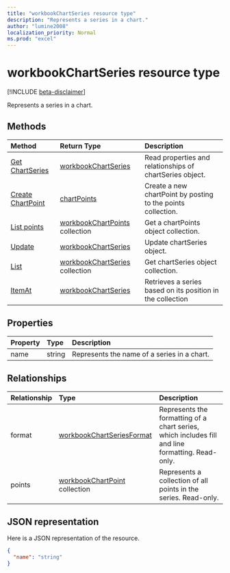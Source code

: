 ```yaml
---
title: "workbookChartSeries resource type"
description: "Represents a series in a chart."
author: "lumine2008"
localization_priority: Normal
ms.prod: "excel"
---
```


# workbookChartSeries resource type

[!INCLUDE [beta-disclaimer](../../includes/beta-disclaimer.md)]

Represents a series in a chart.


## Methods

| Method		   | Return Type	|Description|
|:---------------|:--------|:----------|
|[Get ChartSeries](../api/chartseries-get.md) | [workbookChartSeries](workbookchartseries.md) |Read properties and relationships of chartSeries object.|
|[Create ChartPoint](../api/chartseries-post-points.md) |[chartPoints](workbookchartpoint.md)| Create a new chartPoint by posting to the points collection.|
|[List points](../api/chartseries-list-points.md) |[workbookChartPoints](workbookchartpoint.md) collection| Get a chartPoints object collection.|
|[Update](../api/chartseries-update.md) | [workbookChartSeries](workbookchartseries.md)	|Update chartSeries object. |
|[List](../api/chartseries-list.md) | [workbookChartSeries](workbookchartseries.md) collection |Get chartSeries object collection. |
|[ItemAt](../api/chartseriescollection-itemat.md)|[workbookChartSeries](workbookchartseries.md)|Retrieves a series based on its position in the collection|

## Properties
| Property	   | Type	|Description|
|:---------------|:--------|:----------|
|name|string|Represents the name of a series in a chart.|

## Relationships
| Relationship | Type	|Description|
|:---------------|:--------|:----------|
|format|[workbookChartSeriesFormat](workbookchartseriesformat.md)|Represents the formatting of a chart series, which includes fill and line formatting. Read-only.|
|points|[workbookChartPoint](workbookchartpoint.md) collection|Represents a collection of all points in the series. Read-only.|

## JSON representation

Here is a JSON representation of the resource.

<!-- {
  "blockType": "resource",
  "baseType": "microsoft.graph.entity",
  "optionalProperties": [

  ],
  "@odata.type": "microsoft.graph.workbookChartSeries"
}-->

```json
{
  "name": "string"
}

```

<!-- uuid: 8fcb5dbc-d5aa-4681-8e31-b001d5168d79
2015-10-25 14:57:30 UTC -->
<!-- {
  "type": "#page.annotation",
  "description": "ChartSeries resource",
  "keywords": "",
  "section": "documentation",
  "tocPath": "",
  "suppressions": [
    "Error: /api-reference/beta/resources/workbookchartseries.md:\r\n      Exception processing links.\r\n    System.ArgumentException: Link Definition was null. Link text: !INCLUDE [beta-disclaimer](../../includes/beta-disclaimer.md)\r\n      at ApiDoctor.Validation.DocFile.get_LinkDestinations()\r\n      at ApiDoctor.Validation.DocSet.ValidateLinks(Boolean includeWarnings, String[] relativePathForFiles, IssueLogger issues, Boolean requireFilenameCaseMatch, Boolean printOrphanedFiles)"
  ]
}-->
